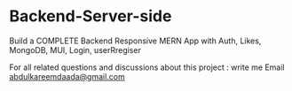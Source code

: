 # Backend-Server-side


Build a COMPLETE  Backend Responsive MERN App with Auth, Likes, MongoDB, MUI, Login, userRregiser


For all related questions and discussions about this project : write me Email abdulkareemdaada@gmail.com
